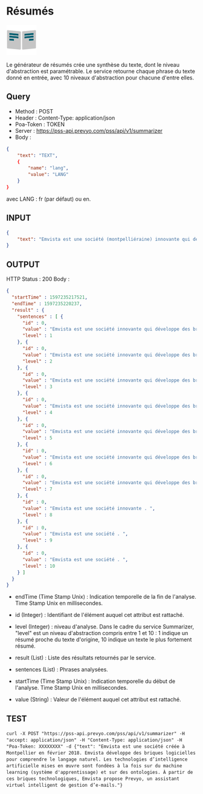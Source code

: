 Résumés
==

<img src="../images/ic_pss_resume.png" alt="drawing" width="80"/>

Le générateur de résumés crée une synthèse du texte, dont le niveau d'abstraction est paramétrable. Le service retourne chaque phrase du texte donné en entrée, avec 10 niveaux d'abstraction pour chacune d'entre elles.

Query
--
* Method : POST
* Header : Content-Type: application/json
* Poa-Token : TOKEN
* Server : https://pss-api.prevyo.com/pss/api/v1/summarizer
* Body : 

```JSON
{
	"text": "TEXT",
	{
		"name": "lang",
		"value": "LANG"
	}
}
```
avec LANG : fr (par défaut) ou en.

INPUT
--

```JSON
{
    "text": "Emvista est une société (montpelliéraine) innovante qui développe des briques logicielles pour comprendre le langage naturel."
}
```

OUTPUT
--
HTTP Status : 200
Body :

```JSON
{
  "startTime" : 1597235217521,
  "endTime" : 1597235220237,
  "result" : {
    "sentences" : [ {
      "id" : 0,
      "value" : "Emvista est une société innovante qui développe des briques logicielles pour comprendre le langage naturel . ",
      "level" : 1
    }, {
      "id" : 0,
      "value" : "Emvista est une société innovante qui développe des briques logicielles pour comprendre le langage naturel . ",
      "level" : 2
    }, {
      "id" : 0,
      "value" : "Emvista est une société innovante qui développe des briques logicielles pour comprendre le langage naturel . ",
      "level" : 3
    }, {
      "id" : 0,
      "value" : "Emvista est une société innovante qui développe des briques logicielles pour comprendre le langage naturel . ",
      "level" : 4
    }, {
      "id" : 0,
      "value" : "Emvista est une société innovante qui développe des briques logicielles pour comprendre le langage naturel . ",
      "level" : 5
    }, {
      "id" : 0,
      "value" : "Emvista est une société innovante qui développe des briques logicielles pour comprendre le langage naturel . ",
      "level" : 6
    }, {
      "id" : 0,
      "value" : "Emvista est une société innovante qui développe des briques pour comprendre le langage . ",
      "level" : 7
    }, {
      "id" : 0,
      "value" : "Emvista est une société innovante . ",
      "level" : 8
    }, {
      "id" : 0,
      "value" : "Emvista est une société . ",
      "level" : 9
    }, {
      "id" : 0,
      "value" : "Emvista est une société . ",
      "level" : 10
    } ]
  }
}
```

* endTime (Time Stamp Unix) : Indication temporelle de la fin de l'analyse. Time Stamp Unix en millisecondes.

* id (Integer) : Identifiant de l'élément auquel cet attribut est rattaché.

* level (Integer) : niveau d'analyse. Dans le cadre du service Summarizer, "level" est un niveau d'abstraction compris entre 1 et 10 : 1 indique un résumé proche du texte d'origine, 10 indique un texte le plus fortement résumé.

* result (List) : Liste des résultats retournés par le service.

* sentences (List) : Phrases analysées.

* startTime (Time Stamp Unix) : Indication temporelle du début de l'analyse. Time Stamp Unix en millisecondes.

* value (String) : Valeur de l'élément auquel cet attribut est rattaché.


TEST
--

`curl -X POST "https://pss-api.prevyo.com/pss/api/v1/summarizer" -H "accept: application/json" -H "Content-Type: application/json" -H "Poa-Token: XXXXXXXX" -d {"text": "Emvista est une société créée à Montpellier en février 2018. Emvista développe des briques logicielles pour comprendre le langage naturel. Les technologies d’intelligence artificielle mises en œuvre sont fondées à la fois sur du machine learning (système d'apprentissage) et sur des ontologies. À partir de ces briques technologiques, Emvista propose Prevyo, un assistant virtuel intelligent de gestion d’e-mails."}` 

